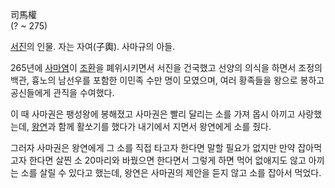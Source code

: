 司馬權  
(? ~ 275)

[서진](%EC%84%9C%EC%A7%84.md)의 인물. 자는 자여(子輿). 사마규의 아들.

265년에 [사마염](%EC%82%AC%EB%A7%88%EC%97%BC.md)이
[조환](%EC%A1%B0%ED%99%98.md)을 폐위시키면서 서진을 건국했고 선양의 의식을 하면서 조정의 백관, 흉노의 남선우를
포함한 이민족 수만 명이 모였으며, 여러 황족들을 왕으로 봉하고 공신들에게 관직을 수여했다.

이 때 사마권은 팽성왕에 봉해졌고 사마권은 빨리 달리는 소를 가져 몹시 아끼고 사랑했는데,
[왕연](%EC%99%95%EC%97%B0.md)과 함께 활쏘기를 했다가 내기에서 지면서 왕연에게 소를 줬다.

그러자 사마권은 왕연에게 그 소를 직접 타고자 한다면 말할 필요가 없지만 만약 잡아먹고자 한다면 살찐 소 20마리와 바꿨으면 한다면서 그렇게
하면 먹어 없애지도 않고 아끼는 소를 살릴 수 있다고 했는데, 왕연은 사마권의 제안을 듣지 않고 소를 잡아서 먹었다.

